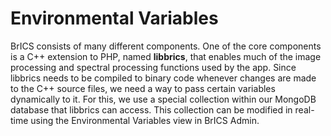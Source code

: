 # Environmental Variables
BrICS consists of many different components. One of the core components is a C++ extension to PHP, named **libbrics**, that enables much of the image processing and spectral processing functions used by the app. Since libbrics needs to be compiled to binary code whenever changes are made to the C++ source files, we need a way to pass certain variables dynamically to it. For this, we use a special collection within our MongoDB database that libbrics can access. This collection can be modified in real-time using the Environmental Variables view in BrICS Admin.

<!--stackedit_data:
eyJoaXN0b3J5IjpbNDUxNjIzNDIxXX0=
-->
